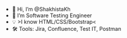 - 👋 Hi, I’m @ShakhistaKh
- 👀 I’m Software Testing Engineer
- 💡 >I know HTML/CSS/Bootstrap<
- 🛠 Tools: Jira, Confluence, Test IT, Postman


<!---
ShakhistaKh/ShakhistaKh is a ✨ special ✨ repository because its `README.md` (this file) appears on your GitHub profile.
You can click the Preview link to take a look at your changes.
--->
